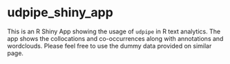 # udpipe_shiny_app

This is an R Shiny App showing the usage of `udpipe` in R text analytics. The app shows the collocations and co-occurrences along with annotations and wordclouds. Please feel free to use the dummy data provided on similar page. 
